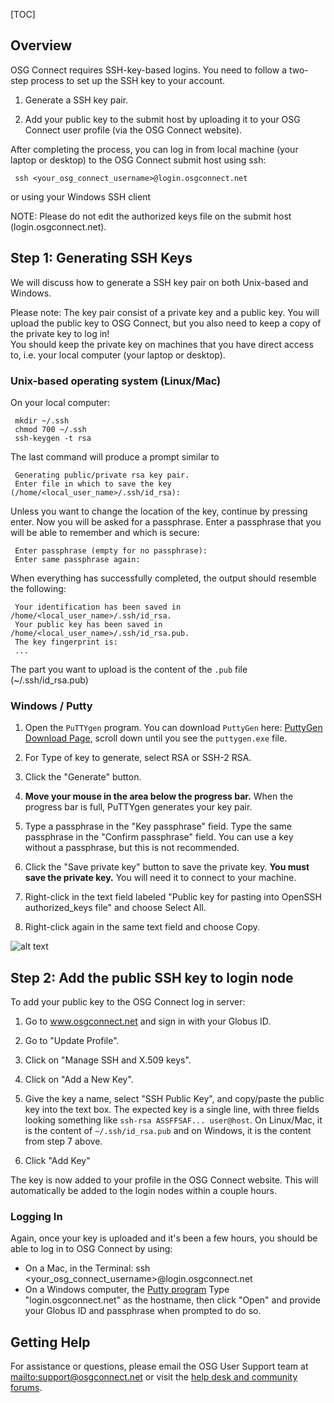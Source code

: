 [title]: - "Generate SSH Keys and Activate Your OSG Login"

[TOC]

## Overview

OSG Connect requires SSH-key-based logins. You need to follow a two-step process to set up the SSH key to your account. 

1. Generate a SSH key pair.  

2. Add your public key to the submit host by uploading it to your OSG Connect user profile (via the OSG Connect website).

After completing the process, you can log in from local machine (your laptop or desktop) to the OSG Connect submit host using ssh:

     ssh <your_osg_connect_username>@login.osgconnect.net

or using your Windows SSH client

NOTE: Please do not edit the authorized keys file on the submit host (login.osgconnect.net).

## Step 1: Generating SSH Keys

We will discuss how to generate a SSH key pair on both Unix-based and Windows. 

Please note: The key pair consist of a private key and a public key. You will upload the 
public key to OSG Connect, but you also need to keep a copy of the private key to log in!  
You should keep the private key on machines that you have 
direct access to, i.e. your local computer (your laptop or desktop).

### Unix-based operating system (Linux/Mac)

On your local computer:

     mkdir ~/.ssh
     chmod 700 ~/.ssh
     ssh-keygen -t rsa

The last command will produce a prompt similar to

     Generating public/private rsa key pair.
     Enter file in which to save the key (/home/<local_user_name>/.ssh/id_rsa):

Unless you want to change the location of the key, continue by pressing enter.
Now you will be asked for a passphrase. Enter a passphrase that you will be 
able to remember and which is secure:

     Enter passphrase (empty for no passphrase):
     Enter same passphrase again:

When everything has successfully completed, the output should resemble the
following: 

     Your identification has been saved in /home/<local_user_name>/.ssh/id_rsa.
     Your public key has been saved in /home/<local_user_name>/.ssh/id_rsa.pub.
     The key fingerprint is:
     ...

The part you want to upload is the content of the `.pub` file (~/.ssh/id_rsa.pub)

### Windows / Putty

1. Open the `PuTTYgen` program.  You can download `PuttyGen` 
here: [PuttyGen Download Page](https://www.chiark.greenend.org.uk/~sgtatham/putty/latest.html), 
scroll down until you see the `puttygen.exe` file. 

2. For Type of key to generate, select RSA or SSH-2 RSA. 

2. Click the "Generate" button.

3. **Move your mouse in the area below the progress bar.**
When the progress bar is full, PuTTYgen generates your key pair.

4. Type a passphrase in the "Key passphrase" field. Type the same passphrase in the "Confirm passphrase" field. You 
can use a key without a passphrase, but this is not recommended.

5. Click the "Save private key" button to save the private key. **You must save the private key.** You will need it to connect to your machine.

6. Right-click in the text field labeled "Public key for pasting into OpenSSH authorized_keys file" and choose Select All.

7. Right-click again in the same text field and choose Copy.

![alt text](https://raw.githubusercontent.com/OSGConnect/connectbook/master/images/puttygen_ssh_key.png "PuttyGen SSH Window")

## Step 2: Add the public SSH key to login node

To add your public key to the OSG Connect log in server: 

1. Go to www.osgconnect.net and sign in with your Globus ID. 

2. Go to "Update Profile".

3. Click on "Manage SSH and X.509 keys".

4. Click on "Add a New Key".

5. Give the key a name, select "SSH Public Key", and copy/paste the public key into the text box. The expected key is a single line, with three fields looking something like `ssh-rsa ASSFFSAF... user@host`. On Linux/Mac, it is the content of `~/.ssh/id_rsa.pub` and on Windows, it is the content from step 7 above.

6. Click "Add Key"

The key is now added to your profile in the OSG Connect website. This will automatically
be added to the login nodes within a couple hours.

### Logging In

Again, once your key is uploaded and it's been a few hours, you should be able to log in to OSG Connect by using: 

* On a Mac, in the Terminal: 
    ssh <your_osg_connect_username>@login.osgconnect.net
* On a Windows computer, the [Putty program](https://www.chiark.greenend.org.uk/~sgtatham/putty/latest.html)
    Type "login.osgconnect.net" as the hostname, then click "Open" and provide your Globus 
     ID and passphrase when prompted to do so.


## Getting Help 

For assistance or questions, please email the OSG User Support team  at <mailto:support@osgconnect.net> or visit the [help desk and community forums](http://support.opensciencegrid.org).

